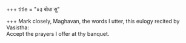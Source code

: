+++
title = "०३ बोधा सु"

+++
Mark closely, Maghavan, the words I utter, this eulogy recited by Vasistha:  
     Accept the prayers I offer at thy banquet.